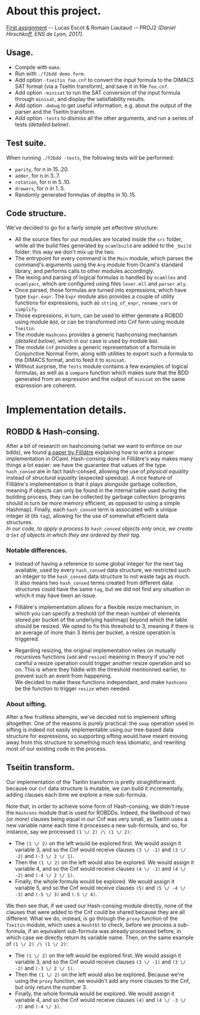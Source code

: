 # About this project.

[First assignment](http://perso.ens-lyon.fr/daniel.hirschkoff/P2/) -- Lucas Escot & Romain Liautaud -- PROJ2 *(Daniel Hirschkoff, ENS de Lyon, 2017)*.

## Usage.

- Compile with `make`.
- Run with `./f2bdd demo.form`.
- Add option `-tseitin foo.cnf` to convert the input formula to the DIMACS SAT format (via a Tseitin transform), and save it in file `foo.cnf`.
- Add option `-minisat` to run the SAT conversion of the input formula through `minisat`, and display the satisfiability results.
- Add option `-debug` to get useful information, e.g. about the output of the parser and the Tseitin transform.
- Add option `-tests` to dismiss all the other arguments, and run a series of tests *(detailed below)*.

## Test suite.

When running `./f2bdd -tests`, the following tests will be performed:
- `parity`, for n in 15..20.
- `adder`, for n in 3..7.
- `rotation`, for n in 5..10.
- `drawers`, for n in 1..5.
- Randomly generated formulas of depths in 10..15.

## Code structure.

We've decided to go for a fairly simple yet effective structure:
- All the source files for our modules are located inside the `src` folder, while all the build files generated by `ocamlbuild` are added to the `_build` folder: this way we don't mix up the two.
- The entrypoint for every command is the `Main` module, which parses the command's arguments using the `Arg` module from Ocaml's standard library, and performs calls to other modules accordingly.
- The lexing and parsing of logical formulas is handled by `ocamllex` and `ocamlyacc`, which are configured using files `lexer.mll` and `parser.mly`.
- Once parsed, those formulas are turned into expressions, which have type `Expr.expr`. The `Expr` module also provides a couple of utility functions for expressions, such as `string_of_expr`, `rename_vars` or `simplify`.
- Those expressions, in turn, can be used to either generate a ROBDD using module `Bdd`, or can be transformed into Cnf form using module `Tseitin`.
- The module `Hashcons` provides a generic hashconsing mechanism *(detailed below)*, which in our case is used by module `Bdd`.
- The module `Cnf` provides a generic representation of a formula in Conjunctive Normal Form, along with utilities to export such a formula to the DIMACS format, and to feed it to `minisat`.
- Without surprise, the `Tests` module contains a few examples of logical formulas, as well as a `compare` function which makes sure that the BDD generated from an expression and the output of `minisat` on the same expression are coherent.

# Implementation details.

## ROBDD & Hash-consing.

After a bit of research on hashconsing (what we want to enforce on our bdds), we found [a paper by Filliâtre][hashconsing] explaining how to write a proper implementation in OCaml.
Hash-consing done in Filliâtre's way makes many things a lot easier: we have the guarantee that values of the type `hash_consed` are in fact hash-consed, allowing the use of *physical equality* instead of *structural equality* (expected speedup).
A nice feature of Filliâtre's implementation is that it plays alongside garbage collection, meaning if objects can only be found in the internal table used during the building process, they can be collected by garbage collection (programs should in turn be more memory efficient, as opposed to using a simple Hashmap).
Finally, each `hash_consed` term is associated with a unique integer id (its `tag`), allowing for the use of somewhat efficient data structures.  
*In our code, to apply a process to `hash_consed` objects only once, we create a `Set` of objects in which they are ordered by their tag.*

### Notable differences.

- Instead of having a reference to some global integer for the next tag available, used by every `hash_consed` data structure, we restricted such an integer to the `hash_consed` data structure to not waste tags as much. It also means two `hash_consed` terms created from different data structures could have the same `tag`, but we did not find any situation in which it may have been an issue.

- Filliâtre's implementation allows for a flexible resize mechanism, in which you can specify a treshold (of the mean number of elements stored per bucket of the underlying hashmap) beyond which the table should be resized. We opted to fix this threshold to 3, meaning if there is an average of more than 3 items per bucket, a resize operation is triggered.

- Regarding resizing, the original implementation relies on mutually recursives functions (`add` and `resize`) meaning in theory if you're not careful a resize operation could trigger another resize operation and so on. This is where they fiddle with the threshold mentionned earlier, to prevent such an event from happening.  
  We decided to make these functions independant, and make `hashcons` be the function to trigger `resize` when needed.

[hashconsing]: https://www.lri.fr/~filliatr/ftp/publis/hash-consing2.pdf

### About sifting.

After a few fruitless attempts, we've decided not to implement sifting altogether. One of the reasons is purely practical: the `swap` operation used in sifting is indeed not easily implementable using our tree-based data structure for expressions, so supporting sifting would have meant moving away from this structure to something much less idiomatic, and rewriting most of our existing code in the process.

## Tseitin transform.

Our implementation of the Tseitin transform is pretty straightforward: because our `Cnf` data structure is mutable, we can build it incrementally, adding clauses each time we explore a new sub-formula. 

Note that, in order to achieve some form of Hash-consing, we didn't reuse the `Hashcons` module that is used for ROBDDs. Indeed, the likelihood of two *(or more)* clauses being equal in our Cnf was very small, as Tseitin uses a new variable name each time it processes a new sub-formula, and so, for instance, say we processed `(1 \/ 2) /\ (1 \/ 2)`:
- The `(1 \/ 2)` on the left would be explored first. We would assign it variable 3, and so the Cnf would receive clauses `(3 \/ -1)` and `(3 \/ -2)` and `(-3 \/ 2 \/ 1)`.
- Then the `(1 \/ 2)` on the left would also be explored. We would assign it variable 4, and so the Cnf would receive clauses `(4 \/ -1)` and `(4 \/ -2)` and `(-4 \/ 2 \/ 1)`.
- Finally, the whole formula would be explored. We would assign it variable 5, and so the Cnf would receive clauses `(5)` and `(5 \/ -4 \/ -3)` and `(-5 \/ 3)` and `(-5 \/ 4)`.

We then see that, if we used our Hash-consing module directly, none of the clauses that were added to the Cnf could be shared because they are all different. What we do, instead, is go through the `proxy` function of the `Tseitin` module, which uses a `Hashtbl` to check, before we process a sub-formula, if an equivalent sub-formula was already processed before, in which case we directly return its variable name. Then, on the same example of `(1 \/ 2) /\ (1 \/ 2)`:
- The `(1 \/ 2)` on the left would be explored first. We would assign it variable 3, and so the Cnf would receive clauses `(3 \/ -1)` and `(3 \/ -2)` and `(-3 \/ 2 \/ 1)`.
- Then the `(1 \/ 2)` on the left would also be explored. Because we're using the `proxy` function, we wouldn't add any more clauses to the Cnf, but only return the number 3.
- Finally, the whole formula would be explored. We would assign it variable 4, and so the Cnf would receive clauses `(4)` and `(4 \/ -3 \/ -3)` and `(-4 \/ 3)`.
